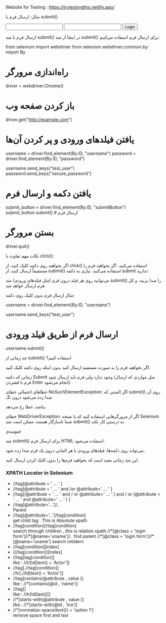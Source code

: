 

Website for Testing : https://trytestingthis.netlify.app/ 

مثال: ارسال فرم با submit()

<form id="loginForm" action="/login" method="post">
    <input type="text" name="username" id="username">
    <input type="password" name="password" id="password">
    <button type="submit" id="submitButton">Login</button>
</form>


ارسال فرم با متد submit()
در اینجا از متد submit() برای ارسال فرم استفاده می‌کنیم:

from selenium import webdriver
from selenium.webdriver.common.by import By

# راه‌اندازی مرورگر
driver = webdriver.Chrome()

# باز کردن صفحه وب
driver.get("http://example.com")

# یافتن فیلدهای ورودی و پر کردن آن‌ها
username = driver.find_element(By.ID, "username")
password = driver.find_element(By.ID, "password")

username.send_keys("test_user")
password.send_keys("secure_password")

# یافتن دکمه و ارسال فرم
submit_button = driver.find_element(By.ID, "submitButton")
submit_button.submit()  # ارسال فرم

# بستن مرورگر
driver.quit()



نکات مهم
تفاوت با click():

اگر بخواهید روی دکمه کلیک کنید، از click() استفاده می‌کنید.
اگر بخواهید فرم را مستقیماً ارسال کنید، از submit() استفاده می‌کنید.
نیازی به دکمه submit ندارید:

می‌توانید روی هر فیلد درون فرم (مثل فیلدهای ورودی) متد submit() را صدا بزنید، و کل فرم ارسال خواهد شد.

مثال ارسال فرم بدون کلیک روی دکمه:

username = driver.find_element(By.ID, "username")

username.send_keys("test_user")

# ارسال فرم از طریق فیلد ورودی
username.submit()



چه زمانی از submit() استفاده کنیم؟

اگر بخواهید فرم را به صورت مستقیم ارسال کنید بدون اینکه روی دکمه کلیک کنید.


زمانی که دکمه Submit وجود ندارد ولی فرم باید ارسال شود (مثل مواردی که ارسال فرم با فشردن Enter انجام می‌شود).

خطاهای احتمالی
خطای NoSuchElementException: اگر المنتی که submit() روی آن صدا زده می‌شود درون تگ <form> نباشد، خطا رخ می‌دهد.

خطای WebDriverException: اگر از مرورگرهایی استفاده کنید که با نسخه Selenium شما ناسازگار هستند، ممکن است متد submit() به درستی کار نکند.


جمع‌بندی

متد submit() برای ارسال فرم HTML استفاده می‌شود.

می‌تواند روی دکمه‌ها، فیلدهای ورودی یا هر المانی درون یک فرم صدا زده شود.

این متد زمانی مفید است که بخواهید فرم‌ها را بدون کلیک کردن ارسال کنید.





<h3> XPATH Locator in Selenium </h3>

<ul>
    <li> //tag[@attribute = ' ... ' ] </li>
    <li> //tag[@attribute = ' ... ' and /or  @attribute=' ... ' ]</li>
    <li> //tag[(@attribute = ' ... ' and / or  @attribute=' ... ' ) and / or  (@attribute = ' ... ' and @attribute=' ... ' ) ]</li>
    <li> //tag[@attribute='...']/..</li> Parent 
    <li> //tag[@attribute='...']/tag[condition]</li> get child tag . This is Absolute xpath 
    <li> //tag[condition]//tag[condition] </li> search through children  , this is relation xpath 
     //*[@class = 'login form']//*[@name='uname']/.. find parent 
      //*[@class = 'login form']//*[@name='uname'] search childern 
    <li>//tag[condition][index]</li>
    <li>(//tag[condition])[index]</li>
    <li>//tag[tag[condition]]</li> like : //tr[td[text() = 'Actor']] 
    <li>//tag[.//tag[condition]]</li> //tr[.//td[text() = 'Actor']]
    <li>//tag[contains(@attribute , value )]</li> like : //*[contains(@id , 'name')] 
    <li>//tag[]</li> like : //tr[td[last()]] 
    <li>//*[starts-with(@attribute , value )]</li> like : //*[starts-with(@id , 'lna')] 
    <li>//*[normalize-space(text()) = 'option 1']</li> remove space first and last 
    
    
</ul>
